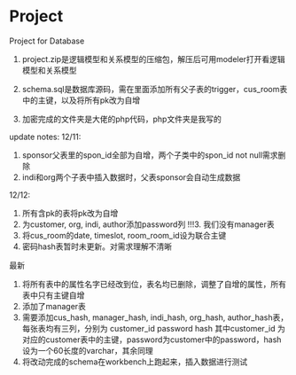 # Project
Project for Database

1. project.zip是逻辑模型和关系模型的压缩包，解压后可用modeler打开看逻辑模型和关系模型

2. schema.sql是数据库源码，需在里面添加所有父子表的trigger，cus_room表中的主键，以及将所有pk改为自增

3. 加密完成的文件夹是大佬的php代码，php文件夹是我写的

update notes:
12/11: 
1. sponsor父表里的spon_id全部为自增，两个子类中的spon_id not null需求删除
2. indi和org两个子表中插入数据时，父表sponsor会自动生成数据

12/12:
1. 所有含pk的表将pk改为自增
2. 为customer, org, indi, author添加password列
!!!3. 我们没有manager表
4. 将cus_room的date, timeslot, room_room_id设为联合主键
5. 密码hash表暂时未更新。对需求理解不清晰

最新
1. 将所有表中的属性名字已经改到位，表名均已删除，调整了自增的属性，所有表中只有主键自增
2. 添加了manager表
3. 需要添加cus_hash, manager_hash, indi_hash, org_hash, author_hash表，每张表均有三列，分别为
customer_id
password
hash
其中customer_id 为对应的customer表中的主键，password为customer中的password，hash设为一个60长度的varchar，其余同理
4. 将改动完成的schema在workbench上跑起来，插入数据进行测试
